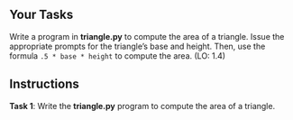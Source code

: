 ## Your Tasks

Write a program in **triangle.py** to compute the area of a triangle. Issue the appropriate prompts for the triangle’s base and height. Then, use the formula `.5 * base * height` to compute the area. (LO: 1.4)

## Instructions

**Task 1**: Write the **triangle.py** program to compute the area of a triangle.